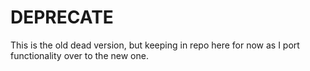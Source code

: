 # DEPRECATE

This is the old dead version, but keeping in repo here for now as I port functionality over to the new one.

